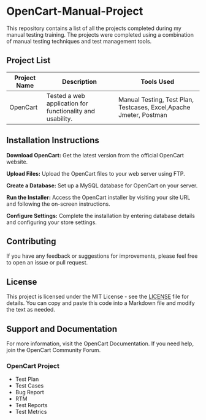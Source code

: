 # OpenCart-Manual-Project

This repository contains a list of all the projects completed during my manual testing training. The projects were completed using a combination of manual testing techniques and test management tools.


## Project List

| Project Name | Description | Tools Used |
|--------------|-------------|------------|
|OpenCart   | Tested a web application for functionality and usability. | Manual Testing, Test Plan, Testcases, Excel,Apache Jmeter, Postman |




## Installation Instructions
**Download OpenCart:** Get the latest version from the official OpenCart website.

**Upload Files:** Upload the OpenCart files to your web server using FTP.

**Create a Database:** Set up a MySQL database for OpenCart on your server.

**Run the Installer:** Access the OpenCart installer by visiting your site URL and following the on-screen instructions.

**Configure Settings:** Complete the installation by entering database details and configuring your store settings.



## Contributing

If you have any feedback or suggestions for improvements, please feel free to open an issue or pull request.



## License

This project is licensed under the MIT License - see the [LICENSE](LICENSE) file for details.
You can copy and paste this code into a Markdown file and modify the text as needed.



## Support and Documentation
For more information, visit the OpenCart Documentation. If you need help, join the OpenCart Community Forum.



### OpenCart Project
- Test Plan
- Test Cases
- Bug Report
- RTM
- Test Reports
- Test Metrics

